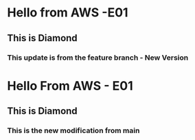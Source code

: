 
# Hello from AWS -E01
## This is Diamond

### This update is from the feature branch - New Version
# Hello From AWS - E01
## This is Diamond



### This is the new modification from main